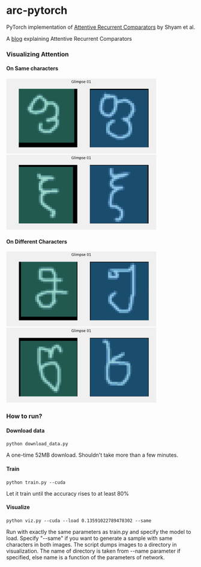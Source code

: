 # arc-pytorch
PyTorch implementation of [Attentive Recurrent Comparators](https://arxiv.org/abs/1703.00767) by Shyam et al.

A [blog](https://medium.com/@sanyamagarwal/understanding-attentive-recurrent-comparators-ea1b741da5c3) explaining Attentive Recurrent Comparators

### Visualizing Attention

#### On Same characters
<img src="visualization/16_4_4_256/sim1.gif" width="400"> <img src="visualization/16_4_4_256/sim2.gif" width="400">

#### On Different Characters
<img src="visualization/16_4_4_256/dis1.gif" width="400"> <img src="visualization/16_4_4_256/dis2.gif" width="400">


### How to run?

#### Download data
```
python download_data.py
```
A one-time 52MB download. Shouldn't take more than a few minutes.

#### Train
```
python train.py --cuda
```
Let it train until the accuracy rises to at least 80%

#### Visualize
```
python viz.py --cuda --load 0.13591022789478302 --same
```
Run with exactly the same parameters as train.py and specify the model to load. Specify "--same" if you want to generate a sample with same characters in both images. The script dumps images to a directory in visualization. The name of directory is taken from --name parameter if specified, else name is a function of the parameters of network.
